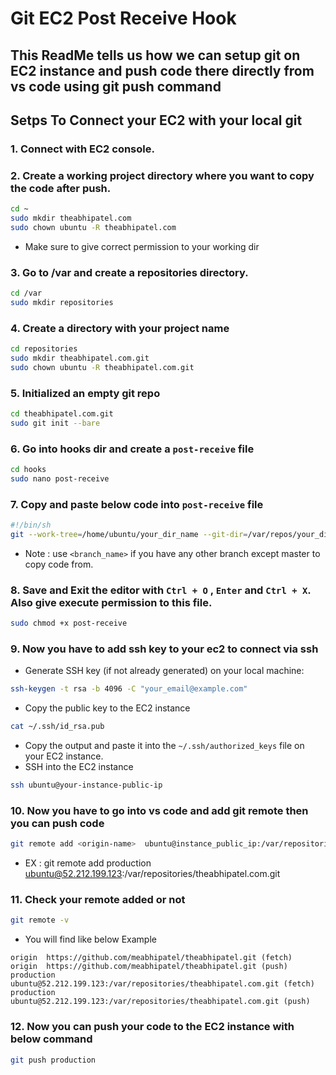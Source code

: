 # Git EC2 Post Receive Hook
This ReadMe tells us how we can setup git on EC2 instance and push code there directly from vs code using git push command
---

## Setps To Connect your EC2 with your local git 

### 1. Connect with EC2 console.

### 2. Create a working project directory where you want to copy the code after push.
```sh
cd ~
sudo mkdir theabhipatel.com
sudo chown ubuntu -R theabhipatel.com
```
- Make sure to give correct permission to your working dir

### 3. Go to /var and create a repositories directory.
```sh
cd /var
sudo mkdir repositories
```

### 4. Create a directory with your project name
```sh
cd repositories
sudo mkdir theabhipatel.com.git
sudo chown ubuntu -R theabhipatel.com.git
```

### 5. Initialized an empty git repo
```sh
cd theabhipatel.com.git
sudo git init --bare
```

### 6. Go into hooks dir and create a `post-receive` file 
```sh
cd hooks 
sudo nano post-receive
```

### 7. Copy and paste below code into `post-receive` file
```sh
#!/bin/sh
git --work-tree=/home/ubuntu/your_dir_name --git-dir=/var/repos/your_dir_name.git checkout -f <branch_name>
```
- Note : use `<branch_name>` if you have any other branch except master to copy code from.

  
### 8. Save and Exit the editor with `Ctrl + O` , `Enter` and `Ctrl + X`. Also give execute permission to this file.
```sh
sudo chmod +x post-receive
```

### 9. Now you have to add ssh key to your ec2 to connect via ssh
- Generate SSH key (if not already generated) on your local machine:
```sh
ssh-keygen -t rsa -b 4096 -C "your_email@example.com"
```
- Copy the public key to the EC2 instance
```sh
cat ~/.ssh/id_rsa.pub
```
- Copy the output and paste it into the `~/.ssh/authorized_keys` file on your EC2 instance.
- SSH into the EC2 instance
```sh
ssh ubuntu@your-instance-public-ip
```

### 10. Now you have to go into vs code and add git remote then you can push code
```sh
git remote add <origin-name>  ubuntu@instance_public_ip:/var/repositories/theabhipatel.com.git
```
- EX : git remote add production ubuntu@52.212.199.123:/var/repositories/theabhipatel.com.git

### 11. Check your  remote added or not 
```sh
git remote -v
```
- You will find like below Example  
```
origin  https://github.com/meabhipatel/theabhipatel.git (fetch)    
origin  https://github.com/meabhipatel/theabhipatel.git (push)      
production      ubuntu@52.212.199.123:/var/repositories/theabhipatel.com.git (fetch)           
production      ubuntu@52.212.199.123:/var/repositories/theabhipatel.com.git (push)
```

### 12. Now you can push your code to the EC2 instance with below command
```sh
git push production
```

